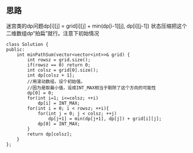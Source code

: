 ## 思路

迷宫类的dp问题dp[i][j] = grid[i][j] + min(dp[i-1][j], dp[i][j-1])
状态压缩把这个二维数组dp“拍扁”就行。注意下初始情况

```
class Solution {
public:
    int minPathSum(vector<vector<int>>& grid) {
        int rowsz = grid.size();
        if(rowsz == 0) return 0;
        int colsz = grid[0].size();
        int dp[colsz + 1];
        //用滚动数组，设个初始值。
        //因为是取最小值，设成INT_MAX相当于剔除了这个方向的可能性
        dp[0] = 0;
        for(int i=1; i<=colsz; ++i)
            dp[i] = INT_MAX;
        for(int i = 0; i < rowsz; ++i){
            for(int j = 0; j < colsz; ++j) 
                dp[j+1] = min(dp[j+1], dp[j]) + grid[i][j];
            dp[0] = INT_MAX;
        }
        return dp[colsz];
    }
};
```
